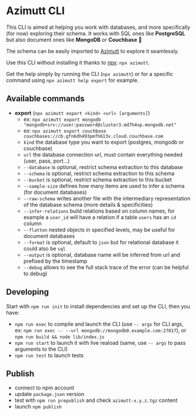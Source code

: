 # Azimutt CLI

This CLI is aimed at helping you work with databases, and more specifically (for now) exploring their schema.
It works with SQL ones like **PostgreSQL** but also document ones like **MongoDB** or **Couchbase** 🎉

The schema can be easily imported to [Azimutt](https://azimutt.app) to explore it seamlessly.

Use this CLI without installing it thanks to [npx](https://www.npmjs.com/package/npx): `npx azimutt`.

Get the help simply by running the CLI (`npx azimutt`) or for a specific command using `npx azimutt help export` for example.

## Available commands

- **export** (`npx azimutt export <kind> <url> [arguments]`)
  - ex: `npx azimutt export mongodb "mongodb+srv://user:password@cluster3.md7h4xp.mongodb.net"`
  - ex: `npx azimutt export couchbase couchbases://cb.gfn6dh493pmfh613v.cloud.couchbase.com`
  - `kind` the database type you want to export (postgres, mongodb or couchbase)
  - `url` the database connection url, must contain everything needed (user, pass, port...)
  - `--database` is optional, restrict schema extraction to this database
  - `--schema` is optional, restrict schema extraction to this schema
  - `--bucket` is optional, restrict schema extraction to this bucket
  - `--sample-size` defines how many items are used to infer a schema (for document databases)
  - `--raw-schema` writes another file with the intermediary representation of the database schema (more details & specificities)
  - `--infer-relations` build relations based on column names, for example a `user_id` will have a relation if a table `users` has an `id` column
  - `--flatten` nested objects in specified levels, may be useful for document databases
  - `--format` is optional, default to `json` but for relational database it could also be `sql`
  - `--output` is optional, database name will be inferred from url and prefixed by the timestamp
  - `--debug` allows to see the full stack trace of the error (can be helpful to debug)

## Developing

Start with `npm run init` to install dependencies and set up the CLI, then you have:

- `npm run exec` to compile and launch the CLI (use `-- args` for CLI args, ex: `npm run exec -- --url mongodb://mongodb0.example.com:27017`), or `npm run build && node lib/index.js`
- `npm run start` to launch it with live reaload (same, use `-- args` to pass arguments to the CLI)
- `npm run test` to launch tests

## Publish

- connect to npm account
- update `package.json` version
- test with `npm run prepublish` and check `azimutt-x.y.z.tgz` content
- launch `npm publish`
